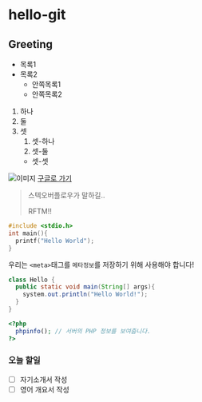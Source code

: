 # hello-git
## Greeting

* 목록1
* 목록2
  * 안쪽목록1
  * 안쪽목록2
  
1. 하나
1. 둘
1. 셋
   1. 셋-하나
   2. 셋-둘
   * 셋-셋
  
![이미지](https://www.google.com/images/branding/googlelogo/2x/googlelogo_color_272x92dp.png)
[구글로 가기](https://www.google.com/)

> 스텍오버플로우가 말하길..
>
> RFTM!!

```c
#include <stdio.h>
int main(){
  printf("Hello World");
}
```

우리는 `<meta>`태그를 `메타정보`를 저장하기 위해 사용해야 합니다!
```java
class Hello {
  public static void main(String[] args){
    system.out.println("Hello World!");
  }
}
```

```php
<?php
  phpinfo(); // 서버의 PHP 정보를 보여줍니다.
?>
```

### 오늘 할일
- [ ] 자기소개서 작성
- [ ] 영어 개요서 작성
